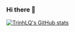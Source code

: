 ### Hi there 👋

<!--
**l4zyf9x/l4zyf9x** is a ✨ _special_ ✨ repository because its `README.md` (this file) appears on your GitHub profile.

Here are some ideas to get you started:

- 🔭 I’m currently working on ...
- 🌱 I’m currently learning ...
- 👯 I’m looking to collaborate on ...
- 🤔 I’m looking for help with ...
- 💬 Ask me about ...
- 📫 How to reach me: ...
- 😄 Pronouns: ...
- ⚡ Fun fact: ...
-->
[![TrinhLQ's GitHub stats](https://github-readme-stats.vercel.app/api?username=l4zyf9x)](https://github.com/l4zyf9x/github-readme-stats)
